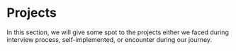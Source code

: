 # Projects

In this section, we will give some spot to the projects either we faced during interview process, self-implemented, or encounter during our journey.